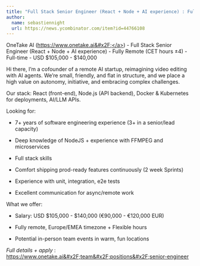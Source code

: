 ```yaml
---
title: "Full Stack Senior Engineer (React + Node + AI experience) : Fully Remote (CET hours ±4)"
author:
  name: sebastiennight
  url: https://news.ycombinator.com/item?id=44766108
---
```

OneTake AI (<a href="https:&#x2F;&#x2F;www.onetake.ai&#x2F;" rel="nofollow">https:&#x2F;&#x2F;www.onetake.ai&#x2F;</a>) - Full Stack Senior Engineer (React + Node + AI experience) - Fully Remote (CET hours ±4) - Full-time - USD $105,000 - $140,000

Hi there, I’m a cofounder of a remote AI startup, reimagining video editing with AI agents. We’re small, friendly, and flat in structure, and we place a high value on autonomy, initiative, and embracing complex challenges.

Our stack: React (front-end), Node.js (API backend), Docker &amp; Kubernetes for deployments, AI&#x2F;LLM APIs.

Looking for:

- 7+ years of software engineering experience (3+ in a senior&#x2F;lead capacity)

- Deep knowledge of NodeJS + experience with FFMPEG and microservices

- Full stack skills

- Comfort shipping prod-ready features continuously (2 week Sprints)

- Experience with unit, integration, e2e tests

- Excellent communication for async&#x2F;remote work

What we offer:

- Salary: USD $105,000 - $140,000 (€90,000 - €120,000 EUR)

- Fully remote, Europe&#x2F;EMEA timezone + Flexible hours

- Potential in-person team events in warm, fun locations

*Full details + apply* : <a href="https:&#x2F;&#x2F;www.onetake.ai&#x2F;team&#x2F;positions&#x2F;senior-engineer" rel="nofollow">https:&#x2F;&#x2F;www.onetake.ai&#x2F;team&#x2F;positions&#x2F;senior-engineer</a>
<JobApplication />
